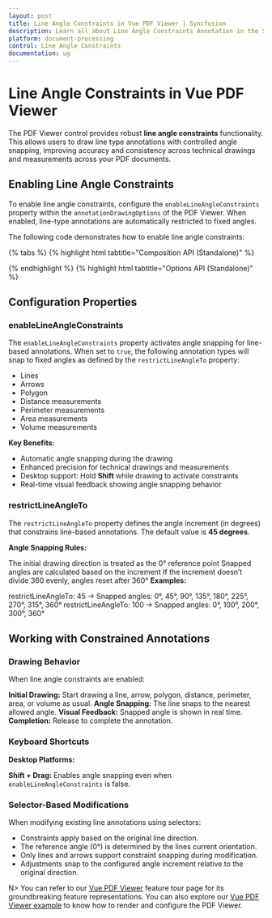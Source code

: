 ```yaml
---
layout: post
title: Line Angle Constraints in Vue PDF Viewer | Syncfusion
description: Learn all about Line Angle Constraints Annotation in the Syncfusion Vue PDF Viewer component of Essential JS 2 and more.
platform: document-processing
control: Line Angle Constraints
documentation: ug
---
```


# Line Angle Constraints in Vue PDF Viewer

The PDF Viewer control provides robust **line angle constraints** functionality. This allows users to draw line type annotations with controlled angle snapping, improving accuracy and consistency across technical drawings and measurements across your PDF documents.

## Enabling Line Angle Constraints
To enable line angle constraints, configure the `enableLineAngleConstraints` property within the `annotationDrawingOptions` of the PDF Viewer. When enabled, line-type annotations are automatically restricted to fixed angles.

The following code demonstrates how to enable line angle constraints:

{% tabs %}
{% highlight html tabtitle="Composition API (Standalone)" %}

<template>
  <div id="app">
    <ejs-pdfviewer
      id="pdfViewer"
      ref="pdfviewer"
      :annotationDrawingOptions="annotationDrawingOptions"
      :documentPath="documentPath"
      :resourceUrl="resourceUrl"
      style="height: 640px;"
    >
    </ejs-pdfviewer>
  </div>
</template>

<script>
import {
  PdfViewerComponent,
  Toolbar,
  Magnification,
  Navigation,
  Annotation,
  TextSelection,
  TextSearch,
  FormFields,
  FormDesigner,
  PageOrganizer,
} from '@syncfusion/ej2-vue-pdfviewer';
export default {
  name: 'App',
  components: {
    'ejs-pdfviewer': PdfViewerComponent,
  },
  data() {
    return {
        documentPath:'https://cdn.syncfusion.com/content/pdf/pdf-succinctly.pdf',
        resourceUrl: 'https://cdn.syncfusion.com/ej2/30.1.37/dist/ej2-pdfviewer-lib',
        annotationDrawingOptions : {enableLineAngleConstraints : true, restrictLineAngleTo: 90}
    };
  },
  provide: {
    PdfViewer: [
      Toolbar,
      Magnification,
      Navigation,
      Annotation,
      TextSelection,
      TextSearch,
      FormFields,
      FormDesigner,
      PageOrganizer,
    ],
  },
};
</script>

{% endhighlight %}
{% highlight html tabtitle="Options API (Standalone)" %}

## Configuration Properties

### enableLineAngleConstraints

The `enableLineAngleConstraints` property activates angle snapping for line-based annotations. When set to `true`, the following annotation types will snap to fixed angles as defined by the `restrictLineAngleTo` property:

- Lines
- Arrows
- Polygon
- Distance measurements
- Perimeter measurements
- Area measurements
- Volume measurements

**Key Benefits:**

- Automatic angle snapping during the drawing
- Enhanced precision for technical drawings and measurements
- Desktop support: Hold **Shift** while drawing to activate constraints
- Real-time visual feedback showing angle snapping behavior

### restrictLineAngleTo

The `restrictLineAngleTo` property defines the angle increment (in degrees) that constrains line-based annotations. The default value is **45 degrees**.

**Angle Snapping Rules:**

The initial drawing direction is treated as the 0° reference point
Snapped angles are calculated based on the increment
If the increment doesn’t divide 360 evenly, angles reset after 360°
**Examples:**

restrictLineAngleTo: 45 → Snapped angles: 0°, 45°, 90°, 135°, 180°, 225°, 270°, 315°, 360°
restrictLineAngleTo: 100 → Snapped angles: 0°, 100°, 200°, 300°, 360°

## Working with Constrained Annotations

### Drawing Behavior

When line angle constraints are enabled:

**Initial Drawing:** Start drawing a line, arrow, polygon, distance, perimeter, area, or volume as usual.
**Angle Snapping:** The line snaps to the nearest allowed angle.
**Visual Feedback:** Snapped angle is shown in real time.
**Completion:** Release to complete the annotation.

### Keyboard Shortcuts

**Desktop Platforms:**

**Shift + Drag:** Enables angle snapping even when `enableLineAngleConstraints` is false.

### Selector-Based Modifications

When modifying existing line annotations using selectors:

- Constraints apply based on the original line direction.
- The reference angle (0°) is determined by the lines current orientation.
- Only lines and arrows support constraint snapping during modification.
- Adjustments snap to the configured angle increment relative to the original direction.

N> You can refer to our [Vue PDF Viewer](https://www.syncfusion.com/vue-ui-components/vue-pdf-viewer) feature tour page for its groundbreaking feature representations. You can also explore our [Vue PDF Viewer example](https://github.com/syncfusion/ej2-Vue-samples/tree/master/src/app/pdfviewer) to know how to render and configure the PDF Viewer.

